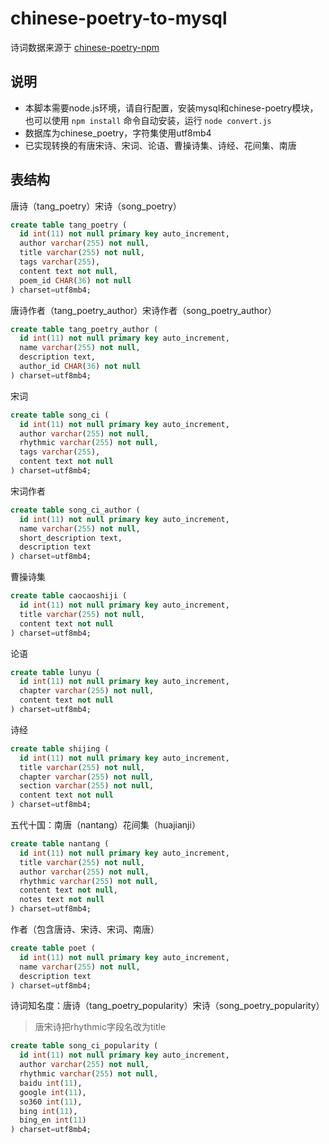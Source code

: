 # chinese-poetry-to-mysql
诗词数据来源于 [chinese-poetry-npm](https://github.com/chinese-poetry/chinese-poetry-npm)
## 说明
 + 本脚本需要node.js环境，请自行配置，安装mysql和chinese-poetry模块，也可以使用 `npm install` 命令自动安装，运行 `node convert.js` 
+ 数据库为chinese_poetry，字符集使用utf8mb4
+ 已实现转换的有唐宋诗、宋词、论语、曹操诗集、诗经、花间集、南唐
## 表结构
唐诗（tang_poetry）宋诗（song_poetry）
```sql
create table tang_poetry (
  id int(11) not null primary key auto_increment,
  author varchar(255) not null,
  title varchar(255) not null,
  tags varchar(255),
  content text not null,
  poem_id CHAR(36) not null
) charset=utf8mb4;
```
唐诗作者（tang_poetry_author）宋诗作者（song_poetry_author）
```sql
create table tang_poetry_author (
  id int(11) not null primary key auto_increment,
  name varchar(255) not null,
  description text,
  author_id CHAR(36) not null
) charset=utf8mb4;
```
宋词
```sql
create table song_ci (
  id int(11) not null primary key auto_increment,
  author varchar(255) not null,
  rhythmic varchar(255) not null,
  tags varchar(255),
  content text not null
) charset=utf8mb4;
```
宋词作者
```sql
create table song_ci_author (
  id int(11) not null primary key auto_increment,
  name varchar(255) not null,
  short_description text,
  description text
) charset=utf8mb4;
```
曹操诗集
```sql
create table caocaoshiji (
  id int(11) not null primary key auto_increment,
  title varchar(255) not null,
  content text not null
) charset=utf8mb4;
```
论语
```sql
create table lunyu (
  id int(11) not null primary key auto_increment,
  chapter varchar(255) not null,
  content text not null
) charset=utf8mb4;
```
诗经
```sql
create table shijing (
  id int(11) not null primary key auto_increment,
  title varchar(255) not null,
  chapter varchar(255) not null,
  section varchar(255) not null,
  content text not null
) charset=utf8mb4;
```
五代十国：南唐（nantang）花间集（huajianji）
```sql
create table nantang (
  id int(11) not null primary key auto_increment,
  title varchar(255) not null,
  author varchar(255) not null,
  rhythmic varchar(255) not null,
  content text not null,
  notes text not null
) charset=utf8mb4;
```
作者（包含唐诗、宋诗、宋词、南唐）
```sql
create table poet (
  id int(11) not null primary key auto_increment,
  name varchar(255) not null,
  description text
) charset=utf8mb4;
```
诗词知名度：唐诗（tang_poetry_popularity）宋诗（song_poetry_popularity）
>唐宋诗把rhythmic字段名改为title
```sql
create table song_ci_popularity (
  id int(11) not null primary key auto_increment,
  author varchar(255) not null,
  rhythmic varchar(255) not null,
  baidu int(11),
  google int(11),
  so360 int(11),
  bing int(11),
  bing_en int(11)
) charset=utf8mb4;
```